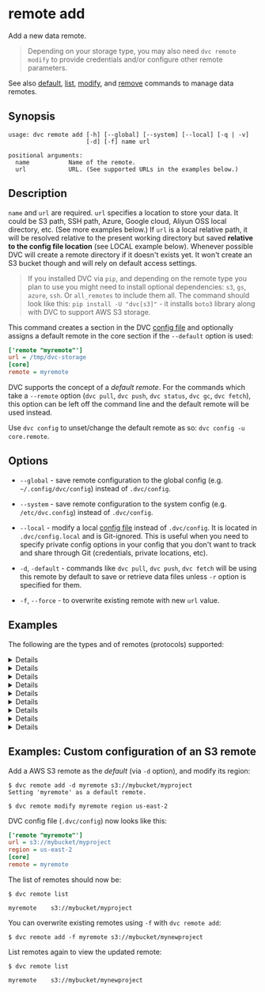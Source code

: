 # remote add

Add a new data remote.

> Depending on your storage type, you may also need `dvc remote modify` to
> provide credentials and/or configure other remote parameters.

See also [default](/doc/commands-reference/remote-default),
[list](/doc/commands-reference/remote-list),
[modify](/doc/commands-reference/remote-modify), and
[remove](/doc/commands-reference/remote-remove) commands to manage data remotes.

## Synopsis

```usage
usage: dvc remote add [-h] [--global] [--system] [--local] [-q | -v]
                      [-d] [-f] name url

positional arguments:
  name           Name of the remote.
  url            URL. (See supported URLs in the examples below.)
```

## Description

`name` and `url` are required. `url` specifies a location to store your data. It
could be S3 path, SSH path, Azure, Google cloud, Aliyun OSS local directory,
etc. (See more examples below.) If `url` is a local relative path, it will be
resolved relative to the present working directory but saved **relative to the
config file location** (see LOCAL example below). Whenever possible DVC will
create a remote directory if it doesn't exists yet. It won't create an S3 bucket
though and will rely on default access settings.

> If you installed DVC via `pip`, and depending on the remote type you plan to
> use you might need to install optional dependencies: `s3`, `gs`, `azure`,
> `ssh`. Or `all_remotes` to include them all. The command should look like
> this: `pip install -U "dvc[s3]"` - it installs `boto3` library along with DVC
> to support AWS S3 storage.

This command creates a section in the DVC
[config file](/doc/user-guide/dvc-files-and-directories) and optionally assigns
a default remote in the core section if the `--default` option is used:

```ini
['remote "myremote"']
url = /tmp/dvc-storage
[core]
remote = myremote
```

DVC supports the concept of a _default remote_. For the commands which take a
`--remote` option (`dvc pull`, `dvc push`, `dvc status`, `dvc gc`, `dvc fetch`),
this option can be left off the command line and the default remote will be used
instead.

Use `dvc config` to unset/change the default remote as so:
`dvc config -u core.remote`.

## Options

- `--global` - save remote configuration to the global config (e.g.
  `~/.config/dvc/config`) instead of `.dvc/config`.

- `--system` - save remote configuration to the system config (e.g.
  `/etc/dvc.config`) instead of `.dvc/config`.

- `--local` - modify a local
  [config file](/doc/user-guide/dvc-files-and-directories) instead of
  `.dvc/config`. It is located in `.dvc/config.local` and is Git-ignored. This
  is useful when you need to specify private config options in your config that
  you don't want to track and share through Git (credentials, private locations,
  etc).

- `-d`, `-default` - commands like `dvc pull`, `dvc push`, `dvc fetch` will be
  using this remote by default to save or retrieve data files unless `-r` option
  is specified for them.

- `-f`, `--force` - to overwrite existing remote with new `url` value.

## Examples

The following are the types and of remotes (protocols) supported:

<details>

### Click for a local remote example

> While the term may seem contradictory, it doesn't have to be. The "local" part
> refers to the machine where the project is stored, so it can be any directory
> accessible to the same system. The "remote" part refers specifically to the
> project/repository itself.

Using an absolute path (recommended):

```dvc
$ dvc remote add myremote /tmp/my-dvc-storage
$ cat .dvc/config
  ...
  ['remote "myremote"']
        url = /tmp/my-dvc-storage
  ...
```

> Note that the absolute path `/tmp/my-dvc-storage` is saved as is.

Using a relative path:

```dvc
$ dvc remote add myremote ../my-dvc-storage
$ cat .dvc/config
  ...
  ['remote "myremote"']
      url = ../../my-dvc-storage
  ...
```

> Note that `../my-dvc-storage` has been resolved relative to the `.dvc/` dir,
> resulting in `../../my-dvc-storage`.

</details>

<details>

### Click for AWS S3 example

> **Note!** Before adding a new remote be sure to login into AWS services and
> follow instructions at
> [Create a Bucket](https://docs.aws.amazon.com/AmazonS3/latest/gsg/CreatingABucket.html)
> to create your bucket.

```dvc
$ dvc remote add myremote s3://bucket/path
```

By default DVC expects your AWS CLI is already
[configured](https://docs.aws.amazon.com/cli/latest/userguide/cli-chap-getting-started.html).
DVC will be using default AWS credentials file to access S3. To override some of
these settings, you could the options described in `dvc remote modify`.

We use `boto3` library to set up a client and communicate with AWS S3. The
following API methods are performed:

- `list_objects_v2`, `list_objects`
- `head_object`
- `download_file`
- `upload_file`
- `delete_object`
- `copy`

So, make sure you have the following permissions enabled:

- s3:ListBucket
- s3:GetObject
- s3:PutObject
- s3:DeleteObject

</details>

<details>

### Click for S3 API compatible storage example

To communicate with a remote object storage that supports an S3 compatible API
(e.g. [Minio](https://minio.io/),
[DigitalOcean Spaces](https://www.digitalocean.com/products/spaces/),
[IBM Cloud Object Storage](https://www.ibm.com/cloud/object-storage) etc.) you
must explicitly set the `endpointurl` in the configuration:

For example:

```dvc
$ dvc remote add -d myremote s3://mybucket/path/to/dir
$ dvc remote modify myremote endpointurl https://object-storage.example.com
```

AWS S3 remote can also be configured entirely via environment variables:

```dvc
$ export AWS_ACCESS_KEY_ID="<my-access-key>"
$ export AWS_SECRET_ACCESS_KEY="<my-secret-key>"
$ dvc remote add myremote "s3://bucket/myremote"
```

For more information about the variables DVC supports, please visit
[boto3 documentation](https://boto3.amazonaws.com/v1/documentation/api/latest/guide/configuration.html#environment-variable-configuration)

</details>

<details>

### Click for Azure example

```dvc
$ dvc remote add myremote azure://my-container-name/path
$ dvc remote modify myremote connection_string my-connection-string --local
```

> The connection string contains access to data and is inserted into the
> `.dvc/config file.` Therefore, it is safer to add the connection string with
> the `--local` option, enforcing it to be written to a Git-ignored config file.

The Azure Blob Storage remote can also be configured entirely via environment
variables:

```dvc
$ export AZURE_STORAGE_CONNECTION_STRING="<my-connection-string>"
$ export AZURE_STORAGE_CONTAINER_NAME="my-container-name"
$ dvc remote add myremote "azure://"
```

> For more information on configuring Azure Storage connection strings, visit
> [here](https://docs.microsoft.com/en-us/azure/storage/common/storage-configure-connection-string).

- `connection string` - this is the connection string to access your Azure
  Storage Account. If you don't already have a storage account, you can create
  one following
  [these instructions](https://docs.microsoft.com/en-us/azure/storage/common/storage-create-storage-account).
  The connection string can be found in the "Access Keys" pane of your Storage
  Account resource in the Azure portal.

- `container name` - this is the top-level container in your Azure Storage
  Account under which all the files for this remote will be uploaded. If the
  container doesn't already exist, it will be created automatically.

</details>

<details>

### Click for Google Cloud Storage example

```dvc
$ dvc remote add myremote gs://bucket/path
```

</details>

<details>

### Click for SSH example

```dvc
$ dvc remote add myremote ssh://user@example.com/path/to/dir
```

</details>

<details>

### Click for HDFS example

```dvc
$ dvc remote add myremote hdfs://user@example.com/path/to/dir
```

</details>

<details>

### Click for HTTP example

> **Note!** Currently HTTP remotes only support downloads operations:
>
> - `pull`
> - `fetch`
> - `import-url`
> - As an [external dependency](/doc/user-guide/external-dependencies)

```dvc
$ dvc remote add myremote https://example.com/path/to/dir
```

</details>

<details>

### Click for Aliyun OSS

First you need to setup OSS storage on Aliyun Cloud and then use S3 style URL
for OSS storage and make endpoint a configurable value, an example is shown
below:

```dvc
$ dvc remote add myremote oss://my-bucket/path
```

To set key id, key secret and endpoint you need to use modify command from DVC,
a sample usage is show below. Make sure to use the `--local` option to avoid
committing your secrets into Git:

```dvc
$ dvc remote modify myremote --local oss_key_id my-key-id
$ dvc remote modify myremote --local oss_key_secret my-key-secret
$ dvc remote modify myremote oss_endpoint endpoint
```

You can also set environment variables and use them later, to set environment
variables use following environment variables:

```dvc
$ export OSS_ACCESS_KEY_ID="my-key-id"
$ export OSS_ACCESS_KEY_SECRET="my-key-secret"
$ export OSS_ENDPOINT="endpoint"
```

#### Test your OSS storage using docker

Start a container running an OSS emulator.

```dvc
$ git clone https://github.com/nanaya-tachibana/oss-emulator.git
$ docker image build -t oss:1.0 oss-emulator
$ docker run --detach -p 8880:8880 --name oss-emulator oss:1.0
```

Setup environment variables.

```dvc
$ export OSS_BUCKET='my-bucket'
$ export OSS_ENDPOINT='localhost:8880'
$ export OSS_ACCESS_KEY_ID='AccessKeyID'
$ export OSS_ACCESS_KEY_SECRET='AccessKeySecret'
```

> Use default key id and key secret when they are not given, which gives read
> access to public read bucket and public bucket.

</details>

## Examples: Custom configuration of an S3 remote

Add a AWS S3 remote as the _default_ (via `-d` option), and modify its region:

```dvc
$ dvc remote add -d myremote s3://mybucket/myproject
Setting 'myremote' as a default remote.

$ dvc remote modify myremote region us-east-2
```

DVC config file (`.dvc/config`) now looks like this:

```ini
['remote "myremote"']
url = s3://mybucket/myproject
region = us-east-2
[core]
remote = myremote
```

The list of remotes should now be:

```dvc
$ dvc remote list

myremote	s3://mybucket/myproject
```

You can overwrite existing remotes using `-f` with `dvc remote add`:

```dvc
$ dvc remote add -f myremote s3://mybucket/mynewproject
```

List remotes again to view the updated remote:

```dvc
$ dvc remote list

myremote	s3://mybucket/mynewproject
```
